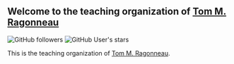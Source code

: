 ## Welcome to the teaching organization of [Tom M. Ragonneau](https://www.tomragonneau.com/)

![GitHub followers](https://img.shields.io/github/followers/ragonneau-teaching?logo=github&style=for-the-badge)
![GitHub User's stars](https://img.shields.io/github/stars/ragonneau-teaching?logo=github&style=for-the-badge)

This is the teaching organization of [Tom M. Ragonneau](https://www.tomragonneau.com/).

